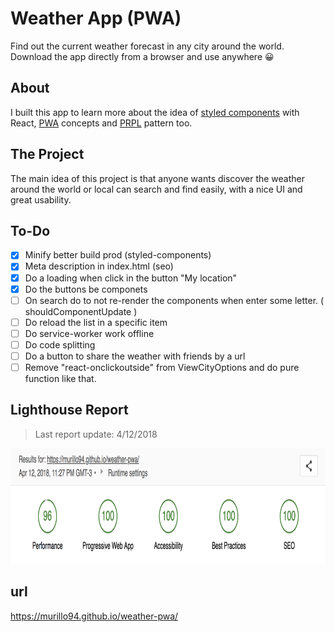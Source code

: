 # Weather App (PWA)

Find out the current weather forecast in any city around the world. Download the app directly from a browser and use anywhere 😀

## About

I built this app to learn more about the idea of [styled components](https://github.com/styled-components/styled-components) with React, [PWA](https://developers.google.com/web/progressive-web-apps/) concepts and [PRPL](https://developers.google.com/web/fundamentals/performance/prpl-pattern/) pattern too.

## The Project

The main idea of this project is that anyone wants discover the weather around the world or local can search and find easily, with a nice UI and great usability.

## To-Do

- [x] Minify better build prod (styled-components)
- [x] Meta description in index.html (seo)
- [x] Do a loading when click in the button "My location"
- [x] Do the buttons be componets
- [ ] On search do to not re-render the components when enter some letter. ( shouldComponentUpdate )
- [ ] Do reload the list in a specific item
- [ ] Do service-worker work offline
- [ ] Do code splitting
- [ ] Do a button to share the weather with friends by a url
- [ ] Remove "react-onclickoutside" from ViewCityOptions and do pure function like that.

## Lighthouse Report

> Last report update: 4/12/2018

<img alt="Lighthouse Report" src="lighthouse-report.png" height="185" width="100%" />

## url

https://murillo94.github.io/weather-pwa/